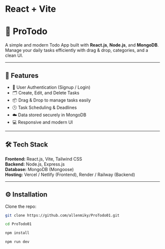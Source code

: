 # React + Vite

# 🧩 ProTodo

A simple and modern Todo App built with **React.js**, **Node.js**, and **MongoDB**.  
Manage your daily tasks efficiently with drag & drop, categories, and a clean UI.

---

## 🚀 Features

- 🔐 User Authentication (Signup / Login)
- 🗂️ Create, Edit, and Delete Tasks
- 📦 Drag & Drop to manage tasks easily
- 🕓 Task Scheduling & Deadlines
- ☁️ Data stored securely in MongoDB
- 💻 Responsive and modern UI

---

## 🛠️ Tech Stack

**Frontend:** React.js, Vite, Tailwind CSS  
**Backend:** Node.js, Express.js  
**Database:** MongoDB (Mongoose)  
**Hosting:** Vercel / Netlify (Frontend), Render / Railway (Backend)

---

## ⚙️ Installation

 Clone the repo:
   ```bash
   git clone https://github.com/allenmiky/ProTodo01.git

   cd ProTodo01

   npm install

   npm run dev



